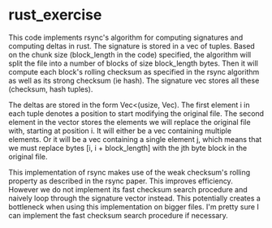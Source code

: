 # rust_exercise
This code implements rsync's algorithm for computing signatures and computing deltas in rust. The signature is stored in a vec of tuples. Based on the chunk size (block_length in the code) specified, the algorithm will split the file into a number of blocks of size block_length bytes. Then it will compute each block's rolling checksum as specified in the rsync algorithm as well as its strong checksum (ie hash). The signature vec stores all these (checksum, hash tuples).

The deltas are stored in the form Vec<(usize, Vec<usize>). The first element i in each tuple denotes a position to start modifying the original file. The second element in the vector stores the elements we will replace the original file with, starting at position i. It will either be a vec containing multiple elements. Or it will be a vec containing a single element j, which means that we must replace bytes [i, i + block_length] with the jth byte block in the original file.

This implementation of rsync makes use of the weak checksum's rolling property as described in the rsync paper. This improves efficiency. However we do not implement its fast checksum search procedure and naively loop through the signature vector instead. This potentially creates a bottleneck when using this implementation on bigger files. I'm pretty sure I can implement the fast checksum search procedure if necessary.

